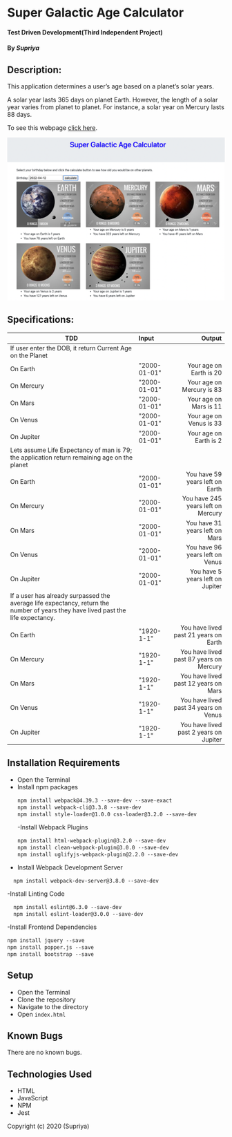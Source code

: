 # **Super Galactic Age Calculator**

#### Test Driven Development(Third Independent Project)

#### By _**Supriya**_

## Description:

This application determines a user’s age based on a planet’s solar years.

A solar year lasts 365 days on planet Earth. However, the length of a solar year varies from planet to planet. For instance, a solar year on Mercury lasts 88 days.

To see this webpage [click here](https://priyaraj7.github.io/Galactic-Age-Calculator/dist/).

![](/imgs/readme-image.png)

## Specifications:

| TDD                                                                                                                               | Input        |                                  Output |
| --------------------------------------------------------------------------------------------------------------------------------- | :----------- | --------------------------------------: |
| If user enter the DOB, it return Current Age on the Planet                                                                        |              |                                         |
| On Earth                                                                                                                          | "2000-01-01" |                 Your age on Earth is 20 |
| On Mercury                                                                                                                        | "2000-01-01" |               Your age on Mercury is 83 |
| On Mars                                                                                                                           | "2000-01-01" |                  Your age on Mars is 11 |
| On Venus                                                                                                                          | "2000-01-01" |                 Your age on Venus is 33 |
| On Jupiter                                                                                                                        | "2000-01-01" |                  Your age on Earth is 2 |
| Lets assume Life Expectancy of man is 79; the application return remaining age on the planet                                      |              |                                         |
| On Earth                                                                                                                          | "2000-01-01" |         You have 59 years left on Earth |
| On Mercury                                                                                                                        | "2000-01-01" |      You have 245 years left on Mercury |
| On Mars                                                                                                                           | "2000-01-01" |          You have 31 years left on Mars |
| On Venus                                                                                                                          | "2000-01-01" |         You have 96 years left on Venus |
| On Jupiter                                                                                                                        | "2000-01-01" |        You have 5 years left on Jupiter |
| If a user has already surpassed the average life expectancy, return the number of years they have lived past the life expectancy. |              |                                         |
| On Earth                                                                                                                          | "1920-1-1"   |   You have lived past 21 years on Earth |
| On Mercury                                                                                                                        | "1920-1-1"   | You have lived past 87 years on Mercury |
| On Mars                                                                                                                           | "1920-1-1"   |    You have lived past 12 years on Mars |
| On Venus                                                                                                                          | "1920-1-1"   |   You have lived past 34 years on Venus |
| On Jupiter                                                                                                                        | "1920-1-1"   |  You have lived past 2 years on Jupiter |

## Installation Requirements

- Open the Terminal
- Install npm packages
  ```
  npm install webpack@4.39.3 --save-dev --save-exact
  npm install webpack-cli@3.3.8 --save-dev
  npm install style-loader@1.0.0 css-loader@3.2.0 --save-dev
  ```
  -Install Webpack Plugins
  ```
  npm install html-webpack-plugin@3.2.0 --save-dev
  npm install clean-webpack-plugin@3.0.0 --save-dev
  npm install uglifyjs-webpack-plugin@2.2.0 --save-dev
  ```
- Install Webpack Development Server

```
  npm install webpack-dev-server@3.8.0 --save-dev
```

-Install Linting Code

```
  npm install eslint@6.3.0 --save-dev
  npm install eslint-loader@3.0.0 --save-dev
```

-Install Frontend Dependencies

```
npm install jquery --save
npm install popper.js --save
npm install bootstrap --save
```

## Setup

- Open the Terminal
- Clone the repository
- Navigate to the directory
- Open `index.html`

## Known Bugs

There are no known bugs.

## Technologies Used

- HTML
- JavaScript
- NPM
- Jest

Copyright (c) 2020 (Supriya)
